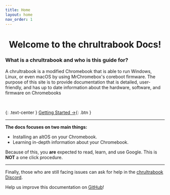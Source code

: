```yaml
---
title: Home
layout: home
nav_order: 1
---
```


<h1><div align="center">Welcome to the chrultrabook Docs!</div></h1>

### What is a chrultrabook and who is this guide for?

A chrultrabook is a modified Chromebook that is able to run Windows, Linux, or even macOS by using MrChromebox's coreboot firmware. The purpose of this site is to provide documentation that is detailed, user-friendly, and has up to date information about the hardware, software, and firmware on Chromebooks

<br>

{: .text-center }
<span class="fs-6">
[Getting Started →](docs/getting-started.html){: .btn }
</span>

--------------------------------------

**The docs focuses on two main things:**

*   Installing an altOS on your Chromebook.
*   Learning in-depth information about your Chromebook.

Because of this, you **are** expected to read, learn, and use Google. This is **NOT** a one click procedure.

--------------------------------------

Finally, those who are still facing issues can ask for help in the [chrultrabook Discord](https://discord.com/invite/tkPTk5w).

Help us improve this documentation on [GitHub](https://github.com/chrultrabook/docs/)!
